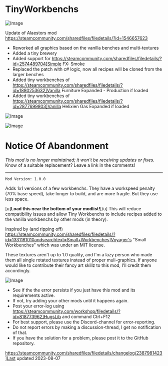 # TinyWorkbenchs

![Image](https://i.imgur.com/buuPQel.png)

Update of Alaestors mod
https://steamcommunity.com/sharedfiles/filedetails/?id=1546657623

- Reworked all graphics based on the vanilla benches and multi-textures
- Added a tiny brewery
- Added support for https://steamcommunity.com/sharedfiles/filedetails/?id=2574489704]Simple FX: Smoke
- Replaced the patch with c# logic, now all recipes will be cloned from the larger benches
- Added tiny workbenches of https://steamcommunity.com/sharedfiles/filedetails/?id=1880253632]Vanilla Furniture Expanded - Production if loaded
- Added tiny workbenches of https://steamcommunity.com/sharedfiles/filedetails/?id=2877699803]Vanilla Helixien Gas Expanded if loaded

![Image](https://i.imgur.com/pufA0kM.png)

	
![Image](https://i.imgur.com/Z4GOv8H.png)

# Notice Of Abandonment

*This mod is no longer maintained; it won't be receiving updates or fixes.*
Know of a suitable replacement? Leave a link in the comments!




----
	Mod Version: 1.0.0

Adds 1x1 versions of a few workbenchs. They have a workspeed penalty (70% base speed), take longer to build, and are more fragile. But they use less space.

[u]**Load this near the bottom of your modlist!**[/u] This will reduce compatibility issues and allow Tiny Workbenchs to include recipes added to the vanilla workbenchs by other mods (in theory).



Inspired by (and ripping off) https://steamcommunity.com/sharedfiles/filedetails/?id=1331181010andsearchtext=Small+Workbenches]Voyager's "Small Workbenches" which was under an MIT license.

These textures aren't up to 1.0 quality, and I'm a lazy person who made them all single rotated textures instead of proper muli-graphics. If anyone would like to contribute their fancy art skillz to this mod, I'll credit them accordingly.

![Image](https://i.imgur.com/PwoNOj4.png)



-  See if the the error persists if you just have this mod and its requirements active.
-  If not, try adding your other mods until it happens again.
-  Post your error-log using https://steamcommunity.com/workshop/filedetails/?id=818773962]HugsLib and command Ctrl+F12
-  For best support, please use the Discord-channel for error-reporting.
-  Do not report errors by making a discussion-thread, I get no notification of that.
-  If you have the solution for a problem, please post it to the GitHub repository.


https://steamcommunity.com/sharedfiles/filedetails/changelog/2387981423]Last updated 2023-08-07

